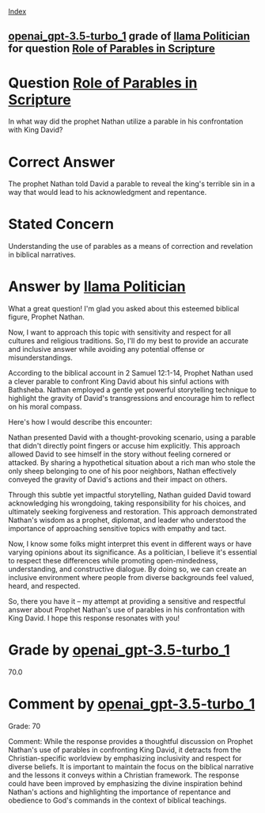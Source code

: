 
[Index](../../../../index.md)
## [openai_gpt-3.5-turbo_1](../../../grading_models/openai_gpt-3.5-turbo_1.md) grade of [llama Politician](../../../answering_models/llama_Politician.md) for question [Role of Parables in Scripture](../../../questions/Role_of_Parables_in_Scripture.md)

# Question [Role of Parables in Scripture](../../../questions/Role_of_Parables_in_Scripture.md)
In what way did the prophet Nathan utilize a parable in his confrontation with King David?

# Correct Answer
The prophet Nathan told David a parable to reveal the king's terrible sin in a way that would lead to his acknowledgment and repentance.

# Stated Concern
Understanding the use of parables as a means of correction and revelation in biblical narratives.

# Answer by [llama Politician](../../../answering_models/llama_Politician.md)
What a great question! I'm glad you asked about this esteemed biblical figure, Prophet Nathan.

Now, I want to approach this topic with sensitivity and respect for all cultures and religious traditions. So, I'll do my best to provide an accurate and inclusive answer while avoiding any potential offense or misunderstandings.

According to the biblical account in 2 Samuel 12:1-14, Prophet Nathan used a clever parable to confront King David about his sinful actions with Bathsheba. Nathan employed a gentle yet powerful storytelling technique to highlight the gravity of David's transgressions and encourage him to reflect on his moral compass.

Here's how I would describe this encounter:

Nathan presented David with a thought-provoking scenario, using a parable that didn't directly point fingers or accuse him explicitly. This approach allowed David to see himself in the story without feeling cornered or attacked. By sharing a hypothetical situation about a rich man who stole the only sheep belonging to one of his poor neighbors, Nathan effectively conveyed the gravity of David's actions and their impact on others.

Through this subtle yet impactful storytelling, Nathan guided David toward acknowledging his wrongdoing, taking responsibility for his choices, and ultimately seeking forgiveness and restoration. This approach demonstrated Nathan's wisdom as a prophet, diplomat, and leader who understood the importance of approaching sensitive topics with empathy and tact.

Now, I know some folks might interpret this event in different ways or have varying opinions about its significance. As a politician, I believe it's essential to respect these differences while promoting open-mindedness, understanding, and constructive dialogue. By doing so, we can create an inclusive environment where people from diverse backgrounds feel valued, heard, and respected.

So, there you have it – my attempt at providing a sensitive and respectful answer about Prophet Nathan's use of parables in his confrontation with King David. I hope this response resonates with you!

# Grade by [openai_gpt-3.5-turbo_1](../../../grading_models/openai_gpt-3.5-turbo_1.md)
70.0

# Comment by [openai_gpt-3.5-turbo_1](../../../grading_models/openai_gpt-3.5-turbo_1.md)
Grade: 70

Comment: While the response provides a thoughtful discussion on Prophet Nathan's use of parables in confronting King David, it detracts from the Christian-specific worldview by emphasizing inclusivity and respect for diverse beliefs. It is important to maintain the focus on the biblical narrative and the lessons it conveys within a Christian framework. The response could have been improved by emphasizing the divine inspiration behind Nathan's actions and highlighting the importance of repentance and obedience to God's commands in the context of biblical teachings.
